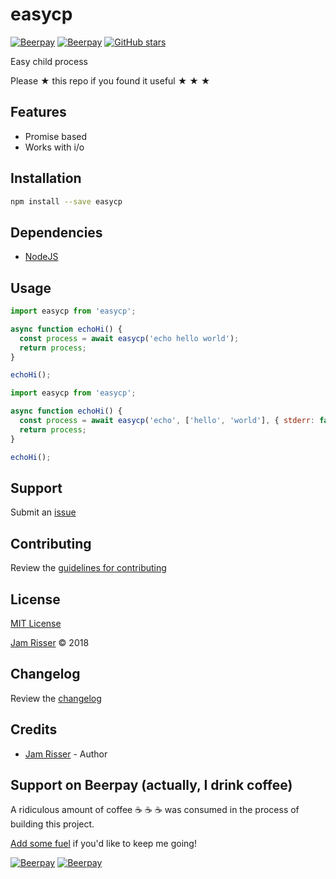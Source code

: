 # easycp

[![Beerpay](https://beerpay.io/jamrizzi/easycp/badge.svg?style=beer-square)](https://beerpay.io/jamrizzi/easycp)
[![Beerpay](https://beerpay.io/jamrizzi/easycp/make-wish.svg?style=flat-square)](https://beerpay.io/jamrizzi/easycp?focus=wish)
[![GitHub stars](https://img.shields.io/github/stars/jamrizzi/easycp.svg?style=social&label=Stars)](https://github.com/jamrizzi/easycp)

Easy child process

Please &#9733; this repo if you found it useful &#9733; &#9733; &#9733;


## Features

* Promise based
* Works with i/o


## Installation

```sh
npm install --save easycp
```


## Dependencies

* [NodeJS](https://nodejs.org)


## Usage

```js
import easycp from 'easycp';

async function echoHi() {
  const process = await easycp('echo hello world');
  return process;
}

echoHi();
```

```js
import easycp from 'easycp';

async function echoHi() {
  const process = await easycp('echo', ['hello', 'world'], { stderr: false });
  return process;
}

echoHi();
```


## Support

Submit an [issue](https://github.com/jamrizzi/easycp/issues/new)


## Contributing

Review the [guidelines for contributing](https://github.com/jamrizzi/easycp/blob/master/CONTRIBUTING.md)


## License

[MIT License](https://github.com/jamrizzi/easycp/blob/master/LICENSE)

[Jam Risser](https://jam.jamrizzi.com) &copy; 2018


## Changelog

Review the [changelog](https://github.com/jamrizzi/easycp/blob/master/CHANGELOG.md)


## Credits

* [Jam Risser](https://jam.jamrizzi.com) - Author


## Support on Beerpay (actually, I drink coffee)

A ridiculous amount of coffee :coffee: :coffee: :coffee: was consumed in the process of building this project.

[Add some fuel](https://beerpay.io/jamrizzi/easycp) if you'd like to keep me going!

[![Beerpay](https://beerpay.io/jamrizzi/easycp/badge.svg?style=beer-square)](https://beerpay.io/jamrizzi/easycp)
[![Beerpay](https://beerpay.io/jamrizzi/easycp/make-wish.svg?style=flat-square)](https://beerpay.io/jamrizzi/easycp?focus=wish)
